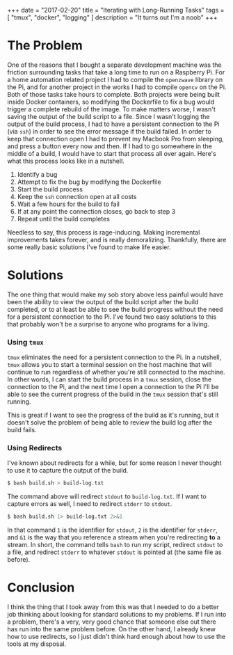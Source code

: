 +++
date = "2017-02-20"
title = "Iterating with Long-Running Tasks"
tags = [
    "tmux",
    "docker",
    "logging"
]
description = "It turns out I'm a noob"
+++

# The Problem
One of the reasons that I bought a separate development machine was the friction surrounding tasks that take a long time to run on a Raspberry Pi. For a home automation related project I had to compile the `openzwave` library on the Pi, and for another project in the works I had to compile `opencv` on the Pi. Both of those tasks take hours to complete. Both projects were being built inside Docker containers, so modifying the Dockerfile to fix a bug would trigger a complete rebuild of the image. To make matters worse, I wasn't saving the output of the build script to a file. Since I wasn't logging the output of the build process, I had to have a persistent connection to the Pi (via `ssh`) in order to see the error message if the build failed. In order to keep that connection open I had to prevent my Macbook Pro from sleeping, and press a button every now and then. If I had to go somewhere in the middle of a build, I would have to start that process all over again. Here's what this process looks like in a nutshell.  

1. Identify a bug
2. Attempt to fix the bug by modifying the Dockerfile
3. Start the build process
4. Keep the `ssh` connection open at all costs
5. Wait a few hours for the build to fail
6. If at any point the connection closes, go back to step 3
7. Repeat until the build completes  

  
Needless to say, this process is rage-inducing. Making incremental improvements takes forever, and is really demoralizing. Thankfully, there are some really basic solutions I've found to make life easier.

# Solutions
The one thing that would make my sob story above less painful would have been the ability to view the output of the build script after the build completed, or to at least be able to see the build progress without the need for a persistent connection to the Pi. I've found two easy solutions to this that probably won't be a surprise to anyone who programs for a living.

### Using `tmux`
`tmux` eliminates the need for a persistent connection to the Pi. In a nutshell, `tmux` allows you to start a terminal session on the host machine that will continue to run regardless of whether you're still connected to the machine. In other words, I can start the build process in a `tmux` session, close the connection to the Pi, and the next time I open a connection to the Pi I'll be able to see the current progress of the build in the `tmux` session that's still running.

This is great if I want to see the progress of the build as it's running, but it doesn't solve the problem of being able to review the build log after the build fails.

### Using Redirects
I've known about redirects for a while, but for some reason I never thought to use it to capture the output of the build.

```bash
$ bash build.sh > build-log.txt
```

The command above will redirect `stdout` to `build-log.txt`. If I want to capture errors as well, I need to redirect `stderr` to `stdout`.

```bash
$ bash build.sh 1> build-log.txt 2>&1
```

In that command `1` is the identifier for `stdout`, `2` is the identifier for `stderr`, and `&1` is the way that you reference a stream when you're redirecting **to** a stream. In short, the command tells `bash` to run my script, redirect `stdout` to a file, and redirect `stderr` to whatever `stdout` is pointed at (the same file as before).

# Conclusion
I think the thing that I took away from this was that I needed to do a better job thinking about looking for standard solutions to my problems. If I run into a problem, there's a very, very good chance that someone else out there has run into the same problem before. On the other hand, I already knew how to use redirects, so I just didn't think hard enough about how to use the tools at my disposal.
